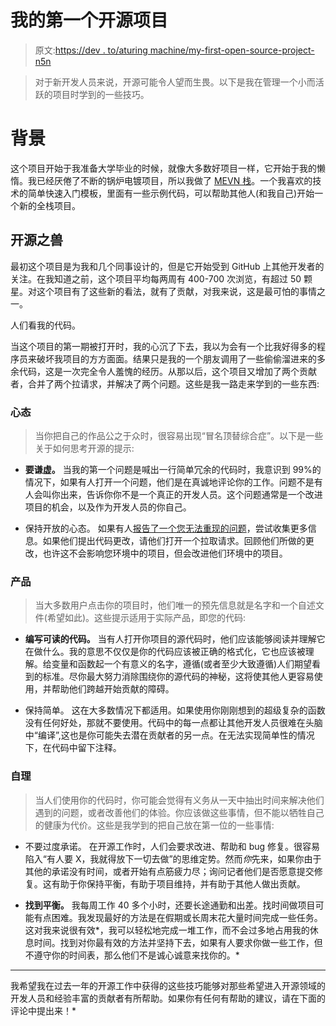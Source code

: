 # 我的第一个开源项目

> 原文:[https://dev . to/aturing machine/my-first-open-source-project-n5n](https://dev.to/aturingmachine/my-first-open-source-project-n5n)

> 对于新开发人员来说，开源可能令人望而生畏。以下是我在管理一个小而活跃的项目时学到的一些技巧。

# [](#background)背景

这个项目开始于我准备大学毕业的时候，就像大多数好项目一样，它开始于我的懒惰。我已经厌倦了不断的锅炉电镀项目，所以我做了 [MEVN 栈](https://github.com/aturingmachine/mevn-stack)。一个我喜欢的技术的简单快速入门模板，里面有一些示例代码，可以帮助其他人(和我自己)开始一个新的全栈项目。

## [](#the-beast-of-open-source)开源之兽

最初这个项目是为我和几个同事设计的，但是它开始受到 GitHub 上其他开发者的关注。在我知道之前，这个项目平均每两周有 400-700 次浏览，有超过 50 颗星。对这个项目有了这些新的看法，就有了贡献，对我来说，这是最可怕的事情之一。

人们看我的代码。

当这个项目的第一期被打开时，我的心沉了下去，我以为会有一个比我好得多的程序员来破坏我项目的方方面面。结果只是我的一个朋友调用了一些偷偷溜进来的多余代码，这是一次完全令人羞愧的经历。从那以后，这个项目又增加了两个贡献者，合并了两个拉请求，并解决了两个问题。这些是我一路走来学到的一些东西:

### [](#mindset)心态

> 当你把自己的作品公之于众时，很容易出现“冒名顶替综合症”。以下是一些关于如何思考开源的提示:

*   **要谦虚。**
    当我的第一个问题是喊出一行简单冗余的代码时，我意识到 99%的情况下，如果有人打开一个问题，他们是在真诚地评论你的工作。问题不是有人会叫你出来，告诉你你不是一个真正的开发人员。这个问题通常是一个改进项目的机会，以及作为开发人员的你自己。

*   保持开放的心态。
    如果有人[报告了一个您无法重现的问题](https://github.com/aturingmachine/mevn-stack/issues/4)，尝试收集更多信息。如果他们提出代码更改，请他们打开一个拉取请求。回顾他们所做的更改，也许这不会影响您环境中的项目，但会改进他们环境中的项目。

### [](#product)产品

> 当大多数用户点击你的项目时，他们唯一的预先信息就是名字和一个自述文件(希望如此)。这些提示适用于实际产品，即您的代码:

*   **编写可读的代码。**
    当有人打开你项目的源代码时，他们应该能够阅读并理解它在做什么。我的意思不仅仅是你的代码应该被正确的格式化，它也应该被理解。给变量和函数起一个有意义的名字，遵循(或者至少大致遵循)人们期望看到的标准。尽你最大努力消除围绕你的源代码的神秘，这将使其他人更容易使用，并帮助他们跨越开始贡献的障碍。

*   保持简单。
    这在大多数情况下都适用。如果使用你刚刚想到的超级复杂的函数没有任何好处，那就不要使用。代码中的每一点都让其他开发人员很难在头脑中“编译”,这也是你可能失去潜在贡献者的另一点。在无法实现简单性的情况下，在代码中留下注释。

### [](#selfcare)自理

> 当人们使用你的代码时，你可能会觉得有义务从一天中抽出时间来解决他们遇到的问题，或者改善他们的体验。你应该做这些事情，但不能以牺牲自己的健康为代价。这些是我学到的把自己放在第一位的一些事情:

*   不要过度承诺。
    在开源工作时，人们会要求改进、帮助和 bug 修复。很容易陷入“有人要 X，我就得放下一切去做”的思维定势。然而*你*先来，如果你由于其他的承诺没有时间，或者开始有点筋疲力尽；询问记者他们是否愿意提交修复。这有助于你保持平衡，有助于项目维持，并有助于其他人做出贡献。

*   **找到平衡。**
    我每周工作 40 多个小时，还要长途通勤和出差。找时间做项目可能有点困难。我发现最好的方法是在假期或长周末花大量时间完成一些任务。这对我来说很有效*，我可以轻松地完成一堆工作，而不会过多地占用我的休息时间。找到对你最有效的方法并坚持下去，如果有人要求你做一些工作，但不遵守你的时间表，那么他们不是诚心诚意来找你的。*

 ** * *

我希望我在过去一年的开源工作中获得的这些技巧能够对那些希望进入开源领域的开发人员和经验丰富的贡献者有所帮助。如果你有任何有帮助的建议，请在下面的评论中提出来！*